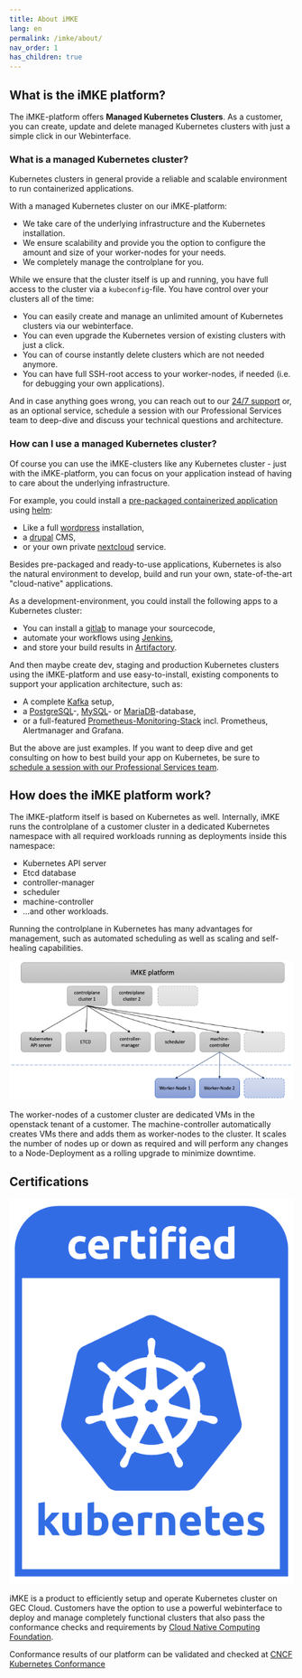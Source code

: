 ```yaml
---
title: About iMKE
lang: en
permalink: /imke/about/
nav_order: 1
has_children: true
---
```



## What is the iMKE platform?

The iMKE-platform offers **Managed Kubernetes Clusters**. As a customer, you can create, update and delete managed Kubernetes clusters with just a simple click in our Webinterface.

### What is a managed Kubernetes cluster?

Kubernetes clusters in general provide a reliable and scalable environment to run containerized applications.

With a managed Kubernetes cluster on our iMKE-platform:

* We take care of the underlying infrastructure and the Kubernetes installation.
* We ensure scalability and provide you the option to configure the amount and size of your worker-nodes for your needs.
* We completely manage the controlplane for you.

While we ensure that the cluster itself is up and running, you have full access to the cluster via a `kubeconfig`-file. You have control over your clusters all of the time:

* You can easily create and manage an unlimited amount of Kubernetes clusters via our webinterface.
* You can even upgrade the Kubernetes version of existing clusters with just a click.
* You can of course instantly delete clusters which are not needed anymore.
* You can have full SSH-root access to your worker-nodes, if needed (i.e. for debugging your own applications).

And in case anything goes wrong, you can reach out to our [24/7 support](mailto:support@gec.io) or, as an optional service, schedule a session with our Professional Services team to deep-dive and discuss your technical questions and architecture.

### How can I use a managed Kubernetes cluster?

Of course you can use the iMKE-clusters like any Kubernetes cluster - just with the iMKE-platform, you can focus on your application instead of having to care about the underlying infrastructure.

For example, you could install a [pre-packaged containerized application](https://artifacthub.io/) using [helm](https://helm.sh/):

* Like a full [wordpress](https://artifacthub.io/packages/helm/bitnami/wordpress) installation,
* a [drupal](https://artifacthub.io/packages/helm/bitnami/drupal) CMS,
* or your own private [nextcloud](https://artifacthub.io/packages/helm/nextcloud/nextcloud) service.

Besides pre-packaged and ready-to-use applications, Kubernetes is also the natural environment to develop, build and run your own, state-of-the-art "cloud-native" applications.

As a development-environment, you could install the following apps to a Kubernetes cluster:

* You can install a [gitlab](https://artifacthub.io/packages/helm/gitlab/gitlab) to manage your sourcecode,
* automate your workflows using [Jenkins](https://artifacthub.io/packages/helm/jenkinsci/jenkins),
* and store your build results in [Artifactory](https://artifacthub.io/packages/helm/jfrog/artifactory).

And then maybe create dev, staging and production Kubernetes clusters using the iMKE-platform and use easy-to-install, existing components to support your application architecture, such as:

* A complete [Kafka](https://artifacthub.io/packages/helm/bitnami/kafka) setup,
* a [PostgreSQL](https://artifacthub.io/packages/helm/bitnami/postgresql)-, [MySQL](https://artifacthub.io/packages/helm/bitnami/mysql)- or [MariaDB](https://artifacthub.io/packages/helm/bitnami/mariadb)-database,
* or a full-featured [Prometheus-Monitoring-Stack](https://artifacthub.io/packages/helm/prometheus-community/kube-prometheus-stack) incl. Prometheus, Alertmanager and Grafana.

But the above are just examples. If you want to deep dive and get consulting on how to best build your app on Kubernetes, be sure to [schedule a session with our Professional Services team](mailto:support@gec.io).

## How does the iMKE platform work?

The iMKE-platform itself is based on Kubernetes as well. Internally, iMKE runs the controlplane of a customer cluster in a dedicated Kubernetes namespace with all required workloads running as deployments inside this namespace:

* Kubernetes API server
* Etcd database
* controller-manager
* scheduler
* machine-controller
* ...and other workloads.

Running the controlplane in Kubernetes has many advantages for management, such as automated scheduling as well as scaling and self-healing capabilities.

![iMKE platform](imke-platform.png)

The worker-nodes of a customer cluster are dedicated VMs in the openstack tenant of a customer. The machine-controller automatically creates VMs there and adds them as worker-nodes to the cluster. It scales the number of nodes up or down as required and will perform any changes to a Node-Deployment as a rolling upgrade to minimize downtime.

## Certifications

![Certified Kubernets Logo](certified-kubernetes.png?width=100px)

iMKE is a product to efficiently setup and operate Kubernetes cluster on GEC Cloud.
Customers have the option to use a powerful webinterface to deploy and manage completely
functional clusters that also pass the conformance checks and requirements by
[Cloud Native Computing Foundation](https://cncf.io/ck).

Conformance results of our platform can be validated and checked at
[CNCF Kubernetes Conformance](https://github.com/cncf/k8s-conformance)
